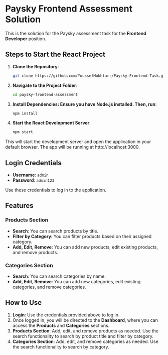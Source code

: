 # Paysky Frontend Assessment Solution

This is the solution for the Paysky assessment task for the **Frontend Developer** position.

## Steps to Start the React Project

1. **Clone the Repository**:
   ```bash
   git clone https://github.com/YoussefMokhtarr/Paysky-Frontend-Task.git

2. **Navigate to the Project Folder**:
   ```bash
   cd paysky-frontend-assessment

3. **Install Dependencies: Ensure you have Node.js installed. Then, run**:
   ```bash
   npm install

4. **Start the React Development Server**:
   ```bash
   npm start

This will start the development server and open the application in your default browser. The app will be running at http://localhost:3000.

## Login Credentials

- **Username**: `admin`
- **Password**: `admin123`

Use these credentials to log in to the application.

## Features

### Products Section
- **Search**: You can search products by title.
- **Filter by Category**: You can filter products based on their assigned category.
- **Add, Edit, Remove**: You can add new products, edit existing products, and remove products.

### Categories Section
- **Search**: You can search categories by name.
- **Add, Edit, Remove**: You can add new categories, edit existing categories, and remove categories.

## How to Use

1. **Login**: Use the credentials provided above to log in.
2. Once logged in, you will be directed to the **Dashboard**, where you can access the **Products** and **Categories** sections.
3. **Products Section**: Add, edit, and remove products as needed. Use the search functionality to search by product title and filter by category.
4. **Categories Section**: Add, edit, and remove categories as needed. Use the search functionality to search by category.
